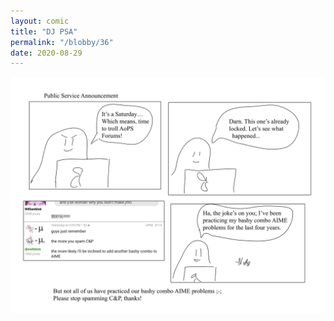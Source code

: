 ```yaml
---
layout: comic
title: "DJ PSA"
permalink: "/blobby/36"
date: 2020-08-29
---
```

<img src="/comicsimages/08-29-20-DJ-PSA.svg"/>